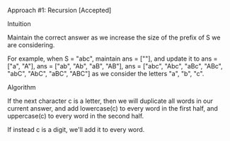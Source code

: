 Approach #1: Recursion [Accepted]

Intuition

Maintain the correct answer as we increase the size of the prefix of S we are considering.

For example, when S = "abc", maintain ans = [""], and update it to ans = ["a", "A"], ans = ["ab", "Ab", "aB", "AB"], ans = ["abc", "Abc", "aBc", "ABc", "abC", "AbC", "aBC", "ABC"] as we consider the letters "a", "b", "c".

Algorithm

If the next character c is a letter, then we will duplicate all words in our current answer, and add lowercase(c) to every word in the first half, and uppercase(c) to every word in the second half.

If instead c is a digit, we'll add it to every word.